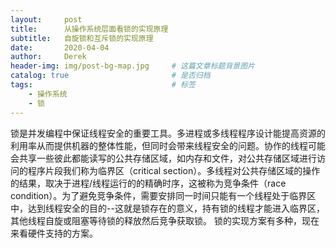 ```yaml
---
layout:     post
title:      从操作系统层面看锁的实现原理 
subtitle:   自旋锁和互斥锁的实现原理
date:       2020-04-04
author:     Derek
header-img: img/post-bg-map.jpg 	# 这篇文章标题背景图片
catalog: true 						# 是否归档
tags:								# 标签
    - 操作系统
    - 锁
---
```

锁是并发编程中保证线程安全的重要工具。多进程或多线程程序设计能提高资源的利用率从而提供机器的整体性能，但同时会带来线程安全的问题。协作的线程可能会共享一些彼此都能读写的公共存储区域，如内存和文件，对公共存储区域进行访问的程序片段我们称为临界区（critical section）。多线程对公共存储区域的操作的结果，取决于进程/线程运行的的精确时序，这被称为竞争条件（race condition）。为了避免竞争条件，需要安排同一时间只能有一个线程处于临界区中，达到线程安全的目的--这就是锁存在的意义，持有锁的线程才能进入临界区，其他线程自旋或阻塞等待锁的释放然后竞争获取锁。
锁的实现方案有多种，现在来看硬件支持的方案。

